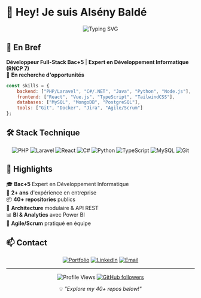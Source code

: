 # 👋 Hey! Je suis **Alsény Baldé**

<div align="center">
  
  ![Typing SVG](https://readme-typing-svg.herokuapp.com?font=Fira+Code&size=28&duration=3000&pause=1000&color=00D9FF&center=true&vCenter=true&width=500&lines=Développeur+Full-Stack+Junior;)

</div>

## 🚀 En Bref

**Développeur Full-Stack Bac+5** | **Expert en Développement Informatique (RNCP 7)**  
🚀 **En recherche d'opportunités**

```javascript
const skills = {
    backend: ["PHP/Laravel", "C#/.NET", "Java", "Python", "Node.js"],
    frontend: ["React", "Vue.js", "TypeScript", "TailwindCSS"],
    databases: ["MySQL", "MongoDB", "PostgreSQL"],
    tools: ["Git", "Docker", "Jira", "Agile/Scrum"]
};
```

<!--  ## 📊 GitHub Stats 

<div align="center">
  <img height="180em" src="https://github-readme-stats.vercel.app/api?username=BaldeAl&show_icons=true&theme=tokyonight&include_all_commits=true&count_private=true"/>
  <img height="180em" src="https://github-readme-stats.vercel.app/api/top-langs/?username=BaldeAl&layout=compact&langs_count=8&theme=tokyonight"/>
</div>

<div align="center">
  <img src="https://github-readme-streak-stats.herokuapp.com/?user=BaldeAl&theme=tokyonight" alt="Streak Stats"/>
</div>

## 🔥 Activité & Contributions

<div align="center">
  <img src="https://github-readme-activity-graph.vercel.app/graph?username=BaldeAl&theme=tokyo-night&hide_border=true" />
</div>
-->
## 🛠️ Stack Technique

<div align="center">

![PHP](https://img.shields.io/badge/PHP-777BB4?style=for-the-badge&logo=php&logoColor=white)
![Laravel](https://img.shields.io/badge/Laravel-FF2D20?style=for-the-badge&logo=laravel&logoColor=white)
![React](https://img.shields.io/badge/React-20232A?style=for-the-badge&logo=react&logoColor=61DAFB)
![C#](https://img.shields.io/badge/C%23-239120?style=for-the-badge&logo=c-sharp&logoColor=white)
![Python](https://img.shields.io/badge/Python-3776AB?style=for-the-badge&logo=python&logoColor=white)
![TypeScript](https://img.shields.io/badge/TypeScript-007ACC?style=for-the-badge&logo=typescript&logoColor=white)
![MySQL](https://img.shields.io/badge/MySQL-00000F?style=for-the-badge&logo=mysql&logoColor=white)
![Git](https://img.shields.io/badge/Git-F05032?style=for-the-badge&logo=git&logoColor=white)

</div>

## 🎯 Highlights

🎓 **Bac+5** Expert en Développement Informatique  
💼 **2+ ans** d'expérience en entreprise  
📦 **40+ repositories** publics  
🔧 **Architecture** modulaire & API REST  
📊 **BI & Analytics** avec Power BI  
🤝 **Agile/Scrum** pratiqué en équipe  

## 📫 Contact

<div align="center">

[![Portfolio](https://img.shields.io/badge/Portfolio-255E63?style=for-the-badge&logo=About.me&logoColor=white)](https://alseny-cv.vercel.app)
[![LinkedIn](https://img.shields.io/badge/LinkedIn-0077B5?style=for-the-badge&logo=linkedin&logoColor=white)](https://www.linkedin.com/in/als%C3%A9ny-balde-a997641b1)
[![Email](https://img.shields.io/badge/Email-D14836?style=for-the-badge&logo=gmail&logoColor=white)](mailto:alseinybalde1@gmail.com)

</div>

---

<div align="center">
  
  ![Profile Views](https://komarev.com/ghpvc/?username=BaldeAl&color=brightgreen&style=flat-square)
  [![GitHub followers](https://img.shields.io/github/followers/BaldeAl?style=social)](https://github.com/BaldeAl)
  
  💡 *"Explore my 40+ repos below!"* 
  
</div>

